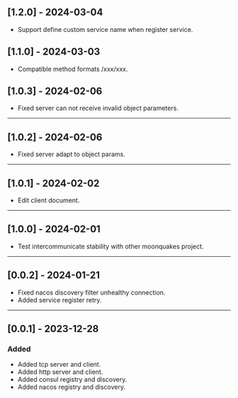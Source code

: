 ## [1.2.0] - 2024-03-04
- Support define custom service name when register service.

## [1.1.0] - 2024-03-03
- Compatible method formats /xxx/xxx.

## [1.0.3] - 2024-02-06
- Fixed server can not receive invalid object parameters.

---

## [1.0.2] - 2024-02-06
- Fixed server adapt to object params.

---

## [1.0.1] - 2024-02-02
- Edit client document.

---

## [1.0.0] - 2024-02-01
- Test intercommunicate stability with other moonquakes project.

---

## [0.0.2] - 2024-01-21
- Fixed nacos discovery filter unhealthy connection.
- Added service register retry.

---

## [0.0.1] - 2023-12-28

### Added
- Added tcp server and client.
- Added http server and client.
- Added consul registry and discovery.
- Added nacos registry and discovery.
